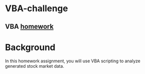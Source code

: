 # VBA-challenge
## VBA [homework](https://github.com/Yuteng0927/VBA-challenge)
# Background
In this homework assignment, you will use VBA scripting to analyze generated stock market data. 
